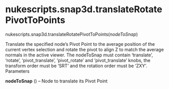 # nukescripts.snap3d.translateRotatePivotToPoints
nukescripts.snap3d.translateRotatePivotToPoints(_nodeToSnap_)

Translate the specified node’s Pivot Point to the average position of the current vertex selection and rotate the pivot to align Z to match the average normals in the active viewer. The nodeToSnap must contain ‘translate’, ‘rotate’, ‘pivot_translate’, ‘pivot_rotate’ and ‘pivot_translate’ knobs, the transform order must be ‘SRT’ and the rotation order must be ‘ZXY’.
Parameters

**nodeToSnap** () – Node to translate its Pivot Point